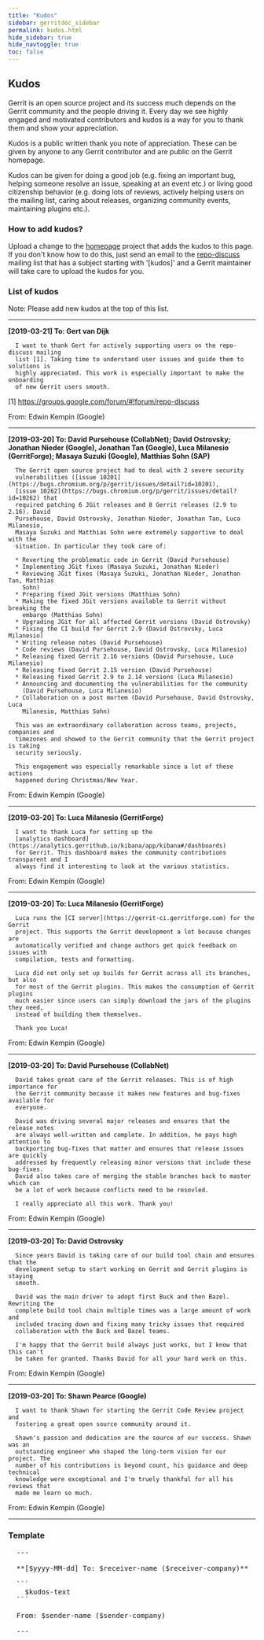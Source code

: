 ```yaml
---
title: "Kudos"
sidebar: gerritdoc_sidebar
permalink: kudos.html
hide_sidebar: true
hide_navtoggle: true
toc: false
---
```


## Kudos

Gerrit is an open source project and its success much depends on the Gerrit
community and the people driving it. Every day we see highly engaged and
motivated contributors and kudos is a way for you to thank them and show your
appreciation.

Kudos is a public written thank you note of appreciation. These can be given by
anyone to any Gerrit contributor and are public on the Gerrit homepage.

Kudos can be given for doing a good job (e.g. fixing an important bug, helping
someone resolve an issue, speaking at an event etc.) or living good citizenship
behavior (e.g. doing lots of reviews, actively helping users on the mailing
list, caring about releases, organizing community events, maintaining plugins
etc.).

### How to add kudos?

Upload a change to the [homepage](https://gerrit-review.googlesource.com/admin/repos/homepage)
project that adds the kudos to this page. If you don't know how to do this, just
send an email to the [repo-discuss](https://groups.google.com/forum/#!forum/repo-discuss)
mailing list that has a subject starting with '[kudos]' and a Gerrit maintainer
will take care to upload the kudos for you.

### List of kudos

Note: Please add new kudos at the top of this list.

---

**[2019-03-21] To: Gert van Dijk**

```
  I want to thank Gert for actively supporting users on the repo-discuss mailing
  list [1]. Taking time to understand user issues and guide them to solutions is
  highly appreciated. This work is especially important to make the onboarding
  of new Gerrit users smooth.
```

[1] <https://groups.google.com/forum/#!forum/repo-discuss>

From: Edwin Kempin (Google)

---

**[2019-03-20] To: David Pursehouse (CollabNet); David Ostrovsky; Jonathan
Nieder (Google), Jonathan Tan (Google), Luca Milanesio (GerritForge);
Masaya Suzuki (Google), Matthias Sohn (SAP)**

```
  The Gerrit open source project had to deal with 2 severe security
  vulnerabilities ([issue 10201](https://bugs.chromium.org/p/gerrit/issues/detail?id=10201),
  [issue 10262](https://bugs.chromium.org/p/gerrit/issues/detail?id=10262) that
  required patching 6 JGit releases and 8 Gerrit releases (2.9 to 2.16). David
  Pursehouse, David Ostrovsky, Jonathan Nieder, Jonathan Tan, Luca Milanesio,
  Masaya Suzuki and Matthias Sohn were extremely supportive to deal with the
  situation. In particular they took care of:

  * Reverting the problematic code in Gerrit (David Pursehouse)
  * Implementing JGit fixes (Masaya Suzuki, Jonathan Nieder)
  * Reviewing JGit fixes (Masaya Suzuki, Jonathan Nieder, Jonathan Tan, Matthias
    Sohn)
  * Preparing fixed JGit versions (Matthias Sohn)
  * Making the fixed JGit versions available to Gerrit without breaking the
    embargo (Matthias Sohn)
  * Upgrading JGit for all affected Gerrit versions (David Ostrovsky)
  * Fixing the CI build for Gerrit 2.9 (David Ostrovsky, Luca Milanesio)
  * Writing release notes (David Pursehouse)
  * Code reviews (David Pursehouse, David Ostrovsky, Luca Milanesio)
  * Releasing fixed Gerrit 2.16 versions (David Pursehouse, Luca Milanesio)
  * Releasing fixed Gerrit 2.15 version (David Pursehouse)
  * Releasing fixed Gerrit 2.9 to 2.14 versions (Luca Milanesio)
  * Announcing and documenting the vulnerabilities for the community
    (David Pursehouse, Luca Milanesio)
  * Collaboration on a post mortem (David Pursehouse, David Ostrovsky, Luca
    Milanesio, Matthias Sohn)

  This was an extraordinary collaboration across teams, projects, companies and
  timezones and showed to the Gerrit community that the Gerrit project is taking
  security seriously.

  This engagement was especially remarkable since a lot of these actions
  happened during Christmas/New Year.
```

From: Edwin Kempin (Google)

---

**[2019-03-20] To: Luca Milanesio (GerritForge)**

```
  I want to thank Luca for setting up the
  [analytics dashboard](https://analytics.gerrithub.io/kibana/app/kibana#/dashboards)
  for Gerrit. This dashboard makes the community contributions transparent and I
  always find it interesting to look at the various statistics.
```

From: Edwin Kempin (Google)

---

**[2019-03-20] To: Luca Milanesio (GerritForge)**

```
  Luca runs the [CI server](https://gerrit-ci.gerritforge.com) for the Gerrit
  project. This supports the Gerrit development a lot because changes are
  automatically verified and change authors get quick feedback on issues with
  compilation, tests and formatting.

  Luca did not only set up builds for Gerrit across all its branches, but also
  for most of the Gerrit plugins. This makes the consumption of Gerrit plugins
  much easier since users can simply download the jars of the plugins they need,
  instead of building them themselves.

  Thank you Luca!
```

From: Edwin Kempin (Google)

---

**[2019-03-20] To: David Pursehouse (CollabNet)**

```
  David takes great care of the Gerrit releases. This is of high importance for
  the Gerrit community because it makes new features and bug-fixes available for
  everyone.

  David was driving several major releases and ensures that the release notes
  are always well-written and complete. In addition, he pays high attention to
  backporting bug-fixes that matter and ensures that release issues are quickly
  addressed by frequently releasing minor versions that include these bug-fixes.
  David also takes care of merging the stable branches back to master which can
  be a lot of work because conflicts need to be resovled.

  I really appreciate all this work. Thank you!
```

From: Edwin Kempin (Google)

---

**[2019-03-20] To: David Ostrovsky**

```
  Since years David is taking care of our build tool chain and ensures that the
  development setup to start working on Gerrit and Gerrit plugins is staying
  smooth.

  David was the main driver to adopt first Buck and then Bazel. Rewriting the
  complete build tool chain multiple times was a large amount of work and
  included tracing down and fixing many tricky issues that required
  collaboration with the Buck and Bazel teams.

  I'm happy that the Gerrit build always just works, but I know that this can't
  be taken for granted. Thanks David for all your hard work on this.
```

From: Edwin Kempin (Google)

---

**[2019-03-20] To: Shawn Pearce (Google)**

```
  I want to thank Shawn for starting the Gerrit Code Review project and
  fostering a great open source community around it.

  Shawn's passion and dedication are the source of our success. Shawn was an
  outstanding engineer who shaped the long-term vision for our project. The
  number of his contributions is beyond count, his guidance and deep technical
  knowledge were exceptional and I'm truely thankful for all his reviews that
  made me learn so much.
```

From: Edwin Kempin (Google)

---

### Template

<pre>
  ---

  **[$yyyy-MM-dd] To: $receiver-name ($receiver-company)**

  ```
    $kudos-text
  ```

  From: $sender-name ($sender-company)

  ---
</pre>
